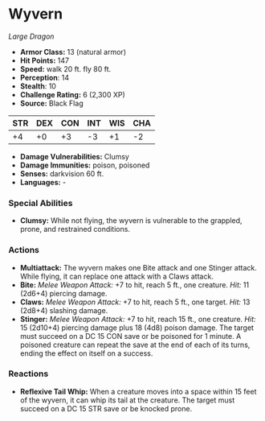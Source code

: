 # Wyvern

*Large* *Dragon*

- **Armor Class:** 13 (natural armor)
- **Hit Points:** 147 
- **Speed:** walk 20 ft. fly 80 ft.
- **Perception**: 14
- **Stealth**: 10
- **Challenge Rating:** 6 (2,300 XP)
- **Source:** Black Flag

| STR | DEX | CON | INT | WIS | CHA |
| --- | --- | --- | --- | --- | --- |
| +4 | +0 | +3 | -3 | +1 | -2 |

- **Damage Vulnerabilities:** Clumsy
- **Damage Immunities:** poison, poisoned
- **Senses:** darkvision 60 ft.
- **Languages:** -

### Special Abilities

- **Clumsy:** While not flying, the wyvern is vulnerable to the grappled, prone, and restrained conditions.

### Actions

- **Multiattack:** The wyvern makes one Bite attack and one Stinger attack. While flying, it can replace one attack with a Claws attack.
- **Bite:** _Melee Weapon Attack:_ +7 to hit, reach 5 ft., one creature. _Hit:_ 11 (2d6+4) piercing damage.
- **Claws:** _Melee Weapon Attack:_ +7 to hit, reach 5 ft., one target. _Hit:_ 13 (2d8+4) slashing damage.
- **Stinger:** _Melee Weapon Attack:_ +7 to hit, reach 15 ft., one creature. _Hit:_ 15 (2d10+4) piercing damage plus 18 (4d8) poison damage. The target must succeed on a DC 15 CON save or be poisoned for 1 minute. A poisoned creature can repeat the save at the end of each of its turns, ending the effect on itself on a success.

### Reactions

- **Reflexive Tail Whip:** When a creature moves into a space within 15 feet of the wyvern, it can whip its tail at the creature. The target must succeed on a DC 15 STR save or be knocked prone.
